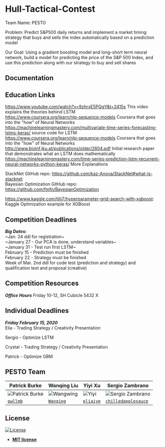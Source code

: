 # Hull-Tactical-Contest

Team Name: PESTO

Problem: Predict S&P500 daily returns and implement a market timing strategy that buys and sells the index automatically based on a prediction model

Our Goal: Using a gradient boosting model and long-short term neural network, build a model for predicting the price of the S&P 500 Index, and use this prediction along with our strategy to buy and sell shares  

## Documentation

## Education Links 

https://www.youtube.com/watch?v=9zhrxE5PQgY&t=2415s This video explains the theories behind LSTM      
https://www.coursera.org/learn/nlp-sequence-models Coursera that goes into the "how" of Neural Networks   
https://machinelearningmastery.com/multivariate-time-series-forecasting-lstms-keras/ source code for LSTM   
https://www.coursera.org/learn/nlp-sequence-models Coursera that goes into the "how" of Neural Networks    
http://www.bioinf.jku.at/publications/older/2604.pdf Initial research paper that demonstrates what an LSTM does mathematically      
https://machinelearningmastery.com/time-series-prediction-lstm-recurrent-neural-networks-python-keras/ More Explanations  

StackNet GitHub repo: https://github.com/kaz-Anova/StackNet#what-is-stacknet             
Bayesian Optimization GitHub repo: https://github.com/fmfn/BayesianOptimization      

https://www.kaggle.com/tilii7/hyperparameter-grid-search-with-xgboost: Kaggle Optimization example for XGBoost




## Competition Deadlines 
***Big Dates:***      
~Jan. 24 ddl for registration~     
~January 27 - Our PCA is done, understand variables~    
~January 31 - Test run first LSTM~       
February 15 - Prediction must be finished   
February 22 - Strategy must be finished    
Week of Mar. 2nd ddl for code test (prediction and strategy) and qualification test and proposal (creative)   

## Competition Resources 
***Office Hours*** 
Friday 10-12, SH Cubicle 5432 X  

## Individual Deadlines
***Friday February 15, 2020***      
Elia - Trading Strategy / Creativity Presentation    

Sergio - Optimize LSTM   

Crystal - Trading Strategy / Creativity Presentation     

Patrick - Optimize GBM        

## PESTO Team

| **Patrick Burke** | **Wanqing Liu** | **Yiyi Xu** | **Sergio Zambrano** |
|---|---|---|---|
|![Patrick Burke](https://thumbs.dreamstime.com/b/cartoon-spaghetti-meatballs-black-white-line-retro-style-vector-available-37026927.jpg?s=200)|![Wangwing](https://i.pinimg.com/originals/7a/f9/a3/7af9a3ce93953a6579fc36023e8beafc.jpg?s==200)|![Yiyi](https://webstockreview.net/images/italian-clipart-fettuccine-13.png?s=200)| ![Sergio Zambrano](https://thumbs.dreamstime.com/b/cartoon-spaghetti-icon-isolated-white-background-vector-145039903.jpg?s=200)|
| <a href="https://github.com/pwllmb" target="_blank">`pwllmb`</a> | <a href="https://github.com/wanqingliu">`Wanqing`</a>  | <a href="https://github.com/eliaiye" target="_blank">`eliaiye`</a> |  <a href="https://github.com/chilledapplesauce" target="_blank">`chilledapplesauce`</a> |

## License 

[![License](http://img.shields.io/:license-mit-blue.svg?style=flat-square)](http://badges.mit-license.org)

- **[MIT license](http://opensource.org/licenses/mit-license.php)**
